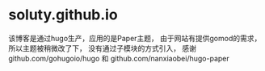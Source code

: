 # soluty.github.io

该博客是通过hugo生产，应用的是Paper主题， 由于网站有提供gomod的需求，所以主题被稍微改了下， 没有通过子模块的方式引入， 感谢
github.com/gohugoio/hugo 和 github.com/nanxiaobei/hugo-paper 